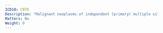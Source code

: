 ```yaml
---
ICD10: C97X
Description: "Malignant neoplasms of independent (primary) multiple sites"
Matters: No
Weight: 0
---
```

